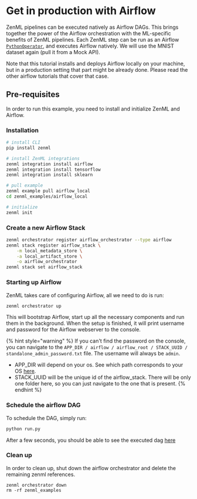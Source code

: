 # Get in production with Airflow
ZenML pipelines can be executed natively as Airflow DAGs. This brings together the power of the Airflow 
orchestration with the ML-specific benefits of ZenML pipelines. Each ZenML step can be run as an Airflow 
[`PythonOperator`](https://airflow.apache.org/docs/apache-airflow/stable/howto/operator/python.html), and 
executes Airflow natively. We will use the MNIST dataset again (pull it from a Mock API).

Note that this tutorial installs and deploys Airflow locally on your machine, but in a production setting that part 
might be already done. Please read the other airflow tutorials that cover that case.

## Pre-requisites
In order to run this example, you need to install and initialize ZenML and Airflow.

### Installation
```bash
# install CLI
pip install zenml

# install ZenML integrations
zenml integration install airflow
zenml integration install tensorflow
zenml integration install sklearn

# pull example
zenml example pull airflow_local
cd zenml_examples/airflow_local

# initialize
zenml init
```

### Create a new Airflow Stack
```bash
zenml orchestrator register airflow_orchestrator --type airflow
zenml stack register airflow_stack \
    -m local_metadata_store \
    -a local_artifact_store \
    -o airflow_orchestrator
zenml stack set airflow_stack
```

### Starting up Airflow

ZenML takes care of configuring Airflow, all we need to do is run:

```bash
zenml orchestrator up
```

This will bootstrap Airflow, start up all the necessary components and run them in the background.
When the setup is finished, it will print username and password for the Airflow webserver to the console.

{% hint style="warning" %}
If you can't find the password on the console, you can navigate to the `APP_DIR / airflow / airflow_root / STACK_UUID / standalone_admin_password.txt` file.
The username will always be `admin`.

- APP_DIR will depend on your os. See which path corresponds to your OS 
[here](https://click.palletsprojects.com/en/8.0.x/api/#click.get_app_dir).
- STACK_UUID will be the unique id of the airflow_stack. There will be only one folder here, so you can just navigate 
to the one that is present.
  {% endhint %}


### Schedule the airflow DAG
To schedule the DAG, simply run:
```bash
python run.py
```

After a few seconds, you should be able to see the executed dag [here](http://0.0.0.0:8080/tree?dag_id=mnist_pipeline)

### Clean up
In order to clean up, shut down the airflow orchestrator and delete the remaining zenml references.

```shell
zenml orchestrator down
rm -rf zenml_examples
```
